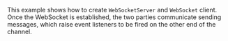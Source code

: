 This example shows how to create `WebSocketServer` and `WebSocket` client.
Once the WebSocket is established, the two parties communicate sending messages,
which raise event listeners to be fired on the other end of the channel.
